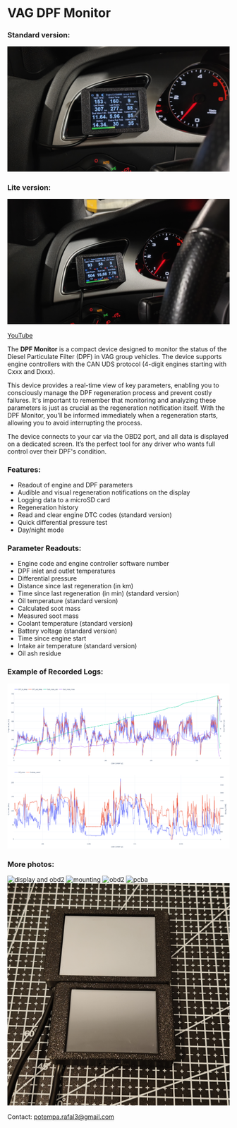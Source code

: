 # VAG DPF Monitor

### Standard version:
![left vent mount](documentation/standard-version/images/left_vent_mount.jpg)
### Lite version:
![left vent mount](documentation/lite-version/images/left_vent_mount.jpg)

[YouTube](https://youtu.be/WaTfjSRMaVM?si=2cajSNzQjHToZ489)

The __DPF Monitor__ is a compact device designed to monitor the status of the Diesel Particulate Filter (DPF) in VAG group vehicles. The device supports engine controllers with the CAN UDS protocol (4-digit engines starting with Cxxx and Dxxx).

This device provides a real-time view of key parameters, enabling you to consciously manage the DPF regeneration process and prevent costly failures. It's important to remember that monitoring and analyzing these parameters is just as crucial as the regeneration notification itself. With the DPF Monitor, you'll be informed immediately when a regeneration starts, allowing you to avoid interrupting the process.

The device connects to your car via the OBD2 port, and all data is displayed on a dedicated screen. It’s the perfect tool for any driver who wants full control over their DPF's condition.

### Features:
- Readout of engine and DPF parameters
- Audible and visual regeneration notifications on the display
- Logging data to a microSD card
- Regeneration history
- Read and clear engine DTC codes (standard version)
- Quick differential pressure test
- Day/night mode

### Parameter Readouts:
- Engine code and engine controller software number
- DPF inlet and outlet temperatures
- Differential pressure
- Distance since last regeneration (in km)
- Time since last regeneration (in min) (standard version)
- Oil temperature (standard version)
- Calculated soot mass
- Measured soot mass
- Coolant temperature (standard version)
- Battery voltage (standard version)
- Time since engine start
- Intake air temperature (standard version)
- Oil ash residue

### Example of Recorded Logs:

![log1](documentation/common/images/log1.png)
![log2](documentation/common/images/log2.png)

### More photos:

![display and obd2](documentation/common/images/display_and_obd2module.jpg)
![mounting](documentation/common/images/mountig_system.jpg)
![obd2](documentation/common/images/obd2_module.jpg)
![pcba](documentation/common/images/PCBA.jpg)
![comparison](documentation/common/images/standard_lite_comparison_display_size.jpg)

Contact: potempa.rafal3@gmail.com
